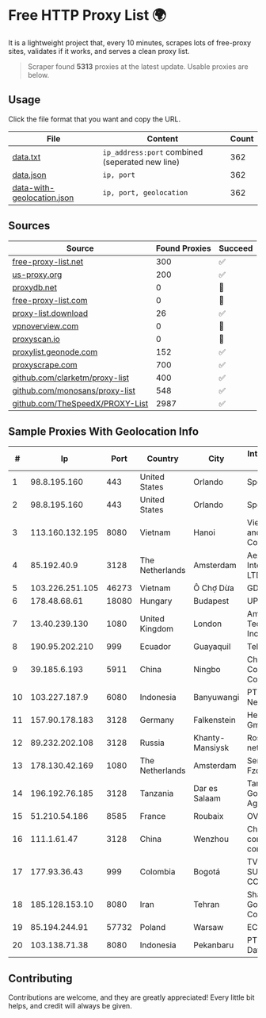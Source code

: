 
# Free HTTP Proxy List 🌍

It is a lightweight project that, every 10 minutes, scrapes lots of free-proxy sites, validates if it works, and serves a clean proxy list.


> Scraper found **5313** proxies at the latest update. Usable proxies are below.

## Usage

Click the file format that you want and copy the URL.


|File|Content|Count|
|----|-------|-----|
|[data.txt](https://raw.githubusercontent.com/themiralay/Proxy-List-World/master/data.txt)|`ip_address:port` combined (seperated new line)|362|
|[data.json](https://raw.githubusercontent.com/themiralay/Proxy-List-World/master/data.json)|`ip, port`|362|
|[data-with-geolocation.json](https://raw.githubusercontent.com/themiralay/Proxy-List-World/master/data-with-geolocation.json)|`ip, port, geolocation`|362|

## Sources

|Source|Found Proxies|Succeed|
|------|-------------|-------|
|[free-proxy-list.net](https://free-proxy-list.net)|300|✅|
|[us-proxy.org](https://www.us-proxy.org)|200|✅|
|[proxydb.net](http://proxydb.net)|0|🚫|
|[free-proxy-list.com](https://free-proxy-list.com/?page=&port=&type%5B%5D=http&type%5B%5D=https&up_time=0&search=Search)|0|🚫|
|[proxy-list.download](https://www.proxy-list.download/HTTP)|26|✅|
|[vpnoverview.com](https://vpnoverview.com/privacy/anonymous-browsing/free-proxy-servers)|0|🚫|
|[proxyscan.io](https://www.proxyscan.io)|0|🚫|
|[proxylist.geonode.com](https://proxylist.geonode.com/api/proxy-list?limit=300&page=1&sort_by=lastChecked&sort_type=desc&protocols=http,https)|152|✅|
|[proxyscrape.com](https://api.proxyscrape.com/v2/?request=displayproxies&protocol=http&timeout=10000&country=all&ssl=all&anonymity=all)|700|✅|
|[github.com/clarketm/proxy-list](https://raw.githubusercontent.com/clarketm/proxy-list/master/proxy-list-raw.txt)|400|✅|
|[github.com/monosans/proxy-list](https://raw.githubusercontent.com/monosans/proxy-list/main/proxies/http.txt)|548|✅|
|[github.com/TheSpeedX/PROXY-List](https://raw.githubusercontent.com/TheSpeedX/PROXY-List/master/http.txt)|2987|✅|


## Sample Proxies With Geolocation Info

|#|Ip|Port|Country|City|Internet Service Provider|
|-|--|----|-------|----|-------------------------|
|1|98.8.195.160|443|United States|Orlando|Spectrum|
|2|98.8.195.160|443|United States|Orlando|Spectrum|
|3|113.160.132.195|8080|Vietnam|Hanoi|VietNam Post and Telecom Corporation|
|4|85.192.40.9|3128|The Netherlands|Amsterdam|Aeza International LTD|
|5|103.226.251.105|46273|Vietnam|Ô Chợ Dừa|GDATA|
|6|178.48.68.61|18080|Hungary|Budapest|UPC|
|7|13.40.239.130|1080|United Kingdom|London|Amazon Technologies Inc.|
|8|190.95.202.210|999|Ecuador|Guayaquil|Telconet S.A|
|9|39.185.6.193|5911|China|Ningbo|China Mobile Communications Corporation|
|10|103.227.187.9|6080|Indonesia|Banyuwangi|PT Master Star Network|
|11|157.90.178.183|3128|Germany|Falkenstein|Hetzner Online GmbH|
|12|89.232.202.108|3128|Russia|Khanty-Mansiysk|Rostelecom networks|
|13|178.130.42.169|1080|The Netherlands|Amsterdam|Servers Tech Fzco|
|14|196.192.76.185|3128|Tanzania|Dar es Salaam|Tanzania e-Government Agency|
|15|51.210.54.186|8585|France|Roubaix|OVH SAS|
|16|111.1.61.47|3128|China|Wenzhou|China Mobile communications corporation|
|17|177.93.36.43|999|Colombia|Bogotá|TV AZTECA SUCURSAL COLOMBIA|
|18|185.128.153.10|8080|Iran|Tehran|Shabakeh Gostar Shahriyar Co. (Ltd.)|
|19|85.194.244.91|57732|Poland|Warsaw|ECO-ATMAN|
|20|103.138.71.38|8080|Indonesia|Pekanbaru|PT Centronet Data Indonesia|



## Contributing

Contributions are welcome, and they are greatly appreciated! Every
little bit helps, and credit will always be given.

